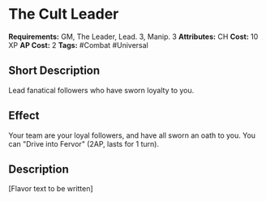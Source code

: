 # The Cult Leader

**Requirements:** GM, The Leader, Lead. 3, Manip. 3
**Attributes:** CH
**Cost:** 10 XP
**AP Cost:** 2
**Tags:** #Combat #Universal

## Short Description
Lead fanatical followers who have sworn loyalty to you.

## Effect
Your team are your loyal followers, and have all sworn an oath to you. You can "Drive into Fervor" (2AP, lasts for 1 turn).

## Description
[Flavor text to be written]